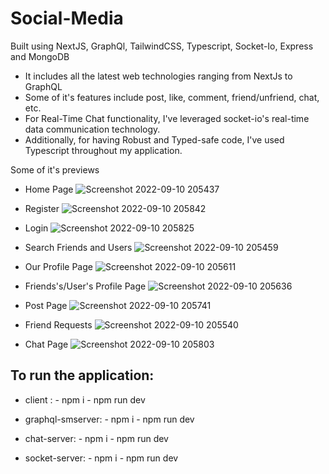 # Social-Media
Built using NextJS, GraphQl, TailwindCSS, Typescript, Socket-Io, Express and MongoDB

- It includes all the latest web technologies ranging from NextJs to GraphQL
- Some of it's features include post, like, comment, friend/unfriend, chat, etc.
- For Real-Time Chat functionality, I've leveraged socket-io's real-time data communication technology.
- Additionally, for having Robust and Typed-safe code, I've used Typescript throughout my application.

Some of it's previews

- Home Page
![Screenshot 2022-09-10 205437](https://user-images.githubusercontent.com/65129632/189497460-2e609828-ef41-4c19-ab24-02bf9a15d586.png)

- Register 
![Screenshot 2022-09-10 205842](https://user-images.githubusercontent.com/65129632/189497505-009bb9eb-f97b-45fb-84d8-9b31b3fce0a2.png)

- Login
![Screenshot 2022-09-10 205825](https://user-images.githubusercontent.com/65129632/189497520-43bbf977-bafc-4bd4-8c5c-ab16b979bcd5.png)

- Search Friends and Users
![Screenshot 2022-09-10 205459](https://user-images.githubusercontent.com/65129632/189497529-58b666c6-2dcc-4ee3-851d-7fffec2faec7.png)

- Our Profile Page
![Screenshot 2022-09-10 205611](https://user-images.githubusercontent.com/65129632/189497556-c327e9aa-38a9-4596-b6a9-f0453b0fbd56.png)

- Friends's/User's Profile Page
![Screenshot 2022-09-10 205636](https://user-images.githubusercontent.com/65129632/189497597-a961527a-4ac9-4c42-88a9-10df253e098d.png)

- Post Page
![Screenshot 2022-09-10 205741](https://user-images.githubusercontent.com/65129632/189497608-66b402a3-dec0-4df9-b155-eec6d8817ab1.png)

- Friend Requests
![Screenshot 2022-09-10 205540](https://user-images.githubusercontent.com/65129632/189497617-aa41cc7a-a6d4-464e-a5da-b69717c7ffcf.png)

- Chat Page
![Screenshot 2022-09-10 205803](https://user-images.githubusercontent.com/65129632/189497623-d3ac0168-8786-462e-bc28-eaca1e709208.png)

## To run the application:

- client : 
      - npm i
      - npm run dev
      
- graphql-smserver: 
      - npm i
      - npm run dev
      
- chat-server: 
      - npm i
      - npm run dev
      
- socket-server: 
      - npm i
      - npm run dev





